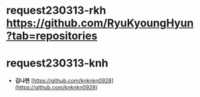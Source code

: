 # request230313-rkh <https://github.com/RyuKyoungHyun?tab=repositories>

# request230313-knh
* **김나현** [https://github.com/knknkn0928](https://github.com/knknkn0928)